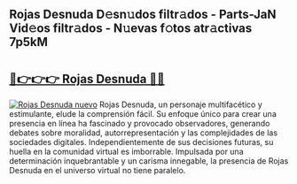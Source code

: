 ## Rojas Desnuda D𝚎sn𝚞dos filtr𝚊dos - Parts-JaN Vid𝚎os filtr𝚊dos - N𝚞evas f𝚘tos atr𝚊ctivas 7p5kM

# <h2><a href="http://mb3463e.tromn.icu/?c=Rojas+Desnuda">🔗👉👉👉 Rojas Desnuda 🔗🔗</a></h2>

[![Rojas Desnuda nuevo](https://i.imgur.com/pEAQMta.gif)](http://mb3463e.tromn.icu/?c=Rojas+Desnuda)
Rojas Desnuda, un personaje multifacético y estimulante, elude la comprensión fácil. Su enfoque único para crear una presencia en línea ha fascinado y provocado observadores, generando debates sobre moralidad, autorrepresentación y las complejidades de las sociedades digitales. Independientemente de sus decisiones futuras, su huella en la comunidad virtual es imborrable. Impulsada por una determinación inquebrantable y un carisma innegable, la presencia de Rojas Desnuda en el universo virtual no tiene paralelo.
